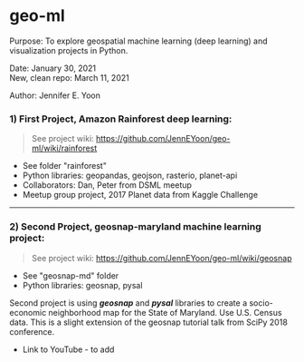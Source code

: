 # geo-ml

Purpose: To explore geospatial machine learning (deep learning) and visualization projects in Python.  

Date: January 30, 2021  
New, clean repo: March 11, 2021  

Author: Jennifer E. Yoon  

### 1) First Project, Amazon Rainforest deep learning:  
 > See project wiki:  https://github.com/JennEYoon/geo-ml/wiki/rainforest     
 
 * See folder "rainforest"  
 * Python libraries:  geopandas, geojson, rasterio, planet-api  
 * Collaborators: Dan, Peter from DSML meetup   
 * Meetup group project, 2017 Planet data from Kaggle Challenge  

------------------------------------  

### 2) Second Project, geosnap-maryland machine learning project:  
  > See project wiki:  https://github.com/JennEYoon/geo-ml/wiki/geosnap  
  
 * See "geosnap-md" folder  
 * Python libraries: geosnap, pysal 
 
Second project is using ***geosnap*** and ***pysal*** libraries to create a socio-economic neighborhood map for the State of Maryland.  Use U.S. Census data. This is a slight extension of the geosnap tutorial talk from SciPy 2018 conference.  
  * Link to YouTube - to add
